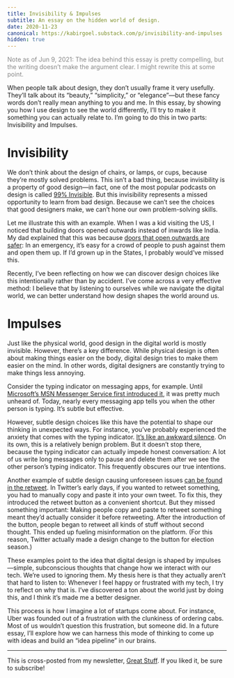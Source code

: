 ```yaml
---
title: Invisibility & Impulses
subtitle: An essay on the hidden world of design.
date: 2020-11-23
canonical: https://kabirgoel.substack.com/p/invisibility-and-impulses
hidden: true
---
```


<div style="color: #888;">Note as of Jun 9, 2021: The idea behind this essay is pretty compelling, but the writing doesn’t make the argument clear. I might rewrite this at some point.</div>

When people talk about design, they don’t usually frame it very usefully. They’ll talk about its “beauty,” “simplicity,” or “elegance”—but these fancy words don’t really mean anything to you and me. In this essay, by showing you how I use design to see the world differently, I’ll try to make it something you can actually relate to. I’m going to do this in two parts: Invisibility and Impulses.

# Invisibility

We don’t think about the design of chairs, or lamps, or cups, because they’re mostly solved problems. This isn’t a bad thing, because invisibility is a property of good design—in fact, one of the most popular podcasts on design is called [99% Invisible](https://99percentinvisible.org/). But this invisibility represents a missed opportunity to learn from bad design. Because we can’t see the choices that good designers make, we can’t hone our own problem-solving skills.

Let me illustrate this with an example. When I was a kid visiting the US, I noticed that building doors opened outwards instead of inwards like India. My dad explained that this was because [doors that open outwards are safer](https://home.howstuffworks.com/home-improvement/remodeling/question584.htm): In an emergency, it’s easy for a crowd of people to push against them and open them up. If I’d grown up in the States, I probably would’ve missed this.

Recently, I’ve been reflecting on how we can discover design choices like this intentionally rather than by accident. I’ve come across a very effective method: I believe that by listening to ourselves while we navigate the digital world, we can better understand how design shapes the world around us.

# Impulses

Just like the physical world, good design in the digital world is mostly invisible. However, there’s a key difference. While physical design is often about making things easier on the body, digital design tries to make them easier on the mind. In other words, digital designers are constantly trying to make things less annoying.

Consider the typing indicator on messaging apps, for example. Until [Microsoft’s MSN Messenger Service first introduced it](https://slate.com/technology/2014/02/typing-indicator-in-chat-i-built-it-and-im-not-sorry.html), it was pretty much unheard of. Today, nearly every messaging app tells you when the other person is typing. It’s subtle but effective.

<!-- Thesis becomes unclear here. How does this help us listen to design? -->

However, subtle design choices like this have the potential to shape our thinking in unexpected ways. For instance, you’ve probably experienced the anxiety that comes with the typing indicator. [It’s like an awkward silence](https://newrepublic.com/article/116268/gchat-typing-indicator-most-awkward-feature-online-chat). On its own, this is a relatively benign problem. But it doesn’t stop there, because the typing indicator can actually impede honest conversation: A lot of us write long messages only to pause and delete them after we see the other person’s typing indicator. This frequently obscures our true intentions.

Another example of subtle design causing unforeseen issues [can be found in the retweet](https://www.buzzfeednews.com/article/alexkantrowitz/how-the-retweet-ruined-the-internet). In Twitter’s early days, if you wanted to retweet something, you had to manually copy and paste it into your own tweet. To fix this, they introduced the retweet button as a convenient shortcut. But they missed something important: Making people copy and paste to retweet something meant they’d actually consider it before retweeting. After the introduction of the button, people began to retweet all kinds of stuff without second thought. This ended up fueling misinformation on the platform. (For this reason, Twitter actually made a design change to the button for election season.)

These examples point to the idea that digital design is shaped by impulses—simple, subconscious thoughts that change how we interact with our tech. We’re used to ignoring them. My thesis here is that they actually aren’t that hard to listen to: Whenever I feel happy or frustrated with my tech, I try to reflect on why that is. I’ve discovered a ton about the world just by doing this, and I think it’s made me a better designer.

This process is how I imagine a lot of startups come about. For instance, Uber was founded out of a frustration with the clunkiness of ordering cabs. Most of us wouldn’t question this frustration, but someone did. In a future essay, I’ll explore how we can harness this mode of thinking to come up with ideas and build an “idea pipeline” in our brains.

---

This is cross-posted from my newsletter, [Great Stuff](https://kabirgoel.substack.com). If you liked it, be sure to subscribe!
